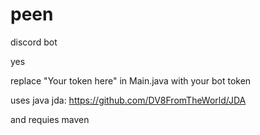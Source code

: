 # peen
discord bot

yes

replace "Your token here" in Main.java with your bot token




uses java jda: https://github.com/DV8FromTheWorld/JDA 

and requies maven
